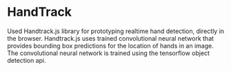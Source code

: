 # HandTrack
Used Handtrack.js library for prototyping realtime hand detection, directly in the browser. Handtrack.js uses trained convolutional neural network that provides bounding box predictions for the location of hands in an image. The convolutional neural network is trained using the tensorflow object detection api.
